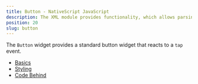```yaml
---
title: Button - NativeScript JavaScript
description: The XML module provides functionality, which allows parsing an XML content in NativeSciprt. The module enables searching for specific attribute and its value or taking the data(e.g. `text` value) locked between the XML elements.
position: 20
slug: button
---
```

The `Button` widget provides a standard button widget that reacts to a `tap` event.
<snippet id='import-button-widget'/>

* [Basics](#basics)
* [Styling](#styling)
* [Code Behind](#code-behind)